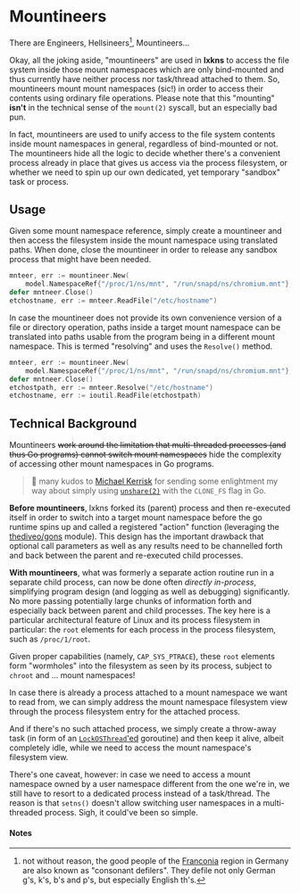 # Mountineers

There are Engineers, Hellsineers[^1], Mountineers...

Okay, all the joking aside, "mountineers" are used in **lxkns** to access the
file system inside those mount namespaces which are only bind-mounted and thus
currently have neither process nor task/thread attached to them. So, mountineers
mount mount namespaces (sic!) in order to access their contents using ordinary
file operations. Please note that this "mounting" **isn't** in the technical
sense of the `mount(2)` syscall, but an especially bad pun.

In fact, mountineers are used to unify access to the file system contents inside
mount namespaces in general, regardless of bind-mounted or not. The mountineers
hide all the logic to decide whether there's a convenient process already in
place that gives us access via the process filesystem, or whether we need to
spin up our own dedicated, yet temporary "sandbox" task or process.

## Usage

Given some mount namespace reference, simply create a mountineer and then access
the filesystem inside the mount namespace using translated paths. When done,
close the mountineer in order to release any sandbox process that might have
been needed.

```go
mnteer, err := mountineer.New(
    model.NamespaceRef{"/proc/1/ns/mnt", "/run/snapd/ns/chromium.mnt"}, nil)
defer mntneer.Close()
etchostname, err := mnteer.ReadFile("/etc/hostname")
```

In case the mountineer does not provide its own convenience version of a file or
directory operation, paths inside a target mount namespace can be translated
into paths usable from the program being in a different mount namespace. This is
termed "resolving" and uses the `Resolve()` method.

```go
mnteer, err := mountineer.New(
    model.NamespaceRef{"/proc/1/ns/mnt", "/run/snapd/ns/chromium.mnt"}, nil)
defer mntneer.Close()
etchostpath, err := mnteer.Resolve("/etc/hostname")
etchostname, err := ioutil.ReadFile(etchostpath)
```

## Technical Background

Mountineers ~~work around the limitation that multi-threaded processes (and thus
Go programs) cannot switch mount namespaces~~ hide the complexity of accessing
other mount namespaces in Go programs.

> 🙏 many kudos to [Michael Kerrisk](https://www.man7.org/) for sending some
> enlightment my way about simply using
> [`unshare(2)`](https://man7.org/linux/man-pages/man2/unshare.2.html) with the
> `CLONE_FS` flag in Go.

**Before mountineers**, lxkns forked its (parent) process and then re-executed
itself in order to switch into a target mount namespace before the go runtime
spins up and called a registered "action" function (leveraging the
[thediveo/gons](https://github.com/TheDiveO/gons) module). This design has the
important drawback that optional call parameters as well as any results need to
be channelled forth and back between the parent and re-executed child processes.

**With mountineers**, what was formerly a separate action routine run in a
separate child process, can now be done often *directly in-process*, simplifying
program design (and logging as well as debugging) significantly. No more passing
potentially large chunks of information forth and especially back between parent
and child processes. The key here is a particular architectural feature of Linux
and its process filesystem in particular: the `root` elements for each process
in the process filesystem, such as `/proc/1/root`.

Given proper capabilities (namely, `CAP_SYS_PTRACE`), these `root` elements form
"wormholes" into the filesystem as seen by its process, subject to `chroot` and
... mount namespaces!

In case there is already a process attached to a mount namespace we want to read
from, we can simply address the mount namespace filesystem view through the
process filesystem entry for the attached process.

And if there's no such attached process, we simply create a throw-away task (in
form of an [`LockOSThread`'ed](https://pkg.go.dev/runtime#LockOSThread)
goroutine) and then keep it alive, albeit completely idle, while we need to
access the mount namespace's filesystem view.

There's one caveat, however: in case we need to access a mount namespace owned
by a user namespace different from the one we're in, we still have to resort to
a dedicated process instead of a task/thread. The reason is that `setns()`
doesn't allow switching user namespaces in a multi-threaded process. Sigh, it
could've been so simple.

#### Notes

[^1]: not without reason, the good people of the
      [Franconia](https://en.wikipedia.org/wiki/Franconia) region in Germany are
      also known as "consonant defilers". They defile not only German g's, k's,
      b's and p's, but especially English th's.
